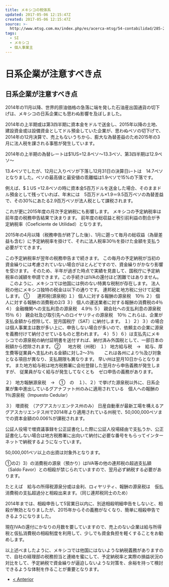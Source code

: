 ```yaml
---
title: メキシコの税体系
updated: 2017-05-06 12:15:47Z
created: 2017-05-06 12:15:47Z
source: >-
  http://www.mtsg.com.mx/index.php/es/acerca-mtsg/54-contabilidad/285-2016-07-22-20-15-43
tags:
  - SI
  - メキシコ
  - 個人事業主
---
```


# 日系企業が注意すべき点

## ****日系企業が注意すべき点****

2014年の11月以降、世界的原油価格の急落に端を発した石油産出国通貨の切下げは、メキシコの日系企業にも思わぬ影響を及ぼしました。

2014年の上半期或は第3四半期に資本金をドルで送金し、2015年以降の土地、建設資金或は設備資金としてドル預金していた企業が、思わぬペソの切下げで、2014年の12月決算で、売上もないうちから、膨大な為替差益のため2015年の3月に法人税を課される事態が発生しています。

2014年の上半期の為替レートは$1US=12.8ペソ～13.3ペソ、第3四半期は12.9ペソ～

13.4ペソでしたが、12月に入りペソが下落し12月31日の決算日ﾚｰトは　14.7ペソとなりました。ペソの最高値と最安値の乖離幅は1.9ペソで15%の下落です。

例えば、$１US =12.8ペソの時に資本金5百万ドルを送金した場合、そのままドル預金として残っていれば、年末には　5百万ドル×1.9＝9.5百万ペソの為替差益で、その30%にあたる2.9百万ペソが法人税として課税されます。

これが更に2015年度の月次予定納税にも影響します。
メキシコの予定納税率は前年度の税務申告結果で決まります。
前年度の総収益と税引前利益の割合が予定納税率（Coeficiente de Utilidad）となります。

2015年の4月以降（税務申告が終了した後）、1月に遡って毎月の総収益（為替差益も含む）に予定納税率を掛けて、それに法人税率30％を掛けた金額を支払う必要がでてきます。

この予定納税率が翌年の税務申告まで続きます。
この毎月の予定納税が当初の資金繰りには考慮されていない場合がほとんどですので、資金繰りがかなり影響を受けます。
そのため、半年が過ぎた時点で実績を見直して、国税庁に予定納税率の減額を申請できます。この手続きはIVAの還付ほど困難ではありません。
　このように、メキシコでは他国には例のない特異な税制が存在します。
法人税の他にメキシコ独特の税金は以下の通りです。
連邦税と地方税に分けて記載します。
①      連邦税(源泉税)
１） 個人に対する報酬の源泉税　10％
２） 個人に対する報酬の消費税の2/3
３） 個人の運送業者に対する報酬の消費税の4％
４） 金融機関への支払利息の源泉税　4.9％
５） 親会社への支払利息の源泉税　15％
６） 親会社及び取引先へのロイヤリティの源泉税　10％
これらは、企業が支払金額から控除して、翌月国税庁（SAT）に納付します。
１）２）３）の場合は個人事業主は数が多い上に、申告しない場合が多いので、依頼主の企業に源泉を義務付けて納付させているものと思われます。
４）５）６）は支払先にメキシコでの源泉税の納付証明書を送付すれば、納付済み外国税として、一部日本の税額から控除されます。
②      地方税（州税）
１） 地方給与税　→　給与、厚生費等従業員へ支払われる金額に対し2～3％
　　これは各州により％及び対象となる項目が異なり、支払期限も異なります。
早い州は翌月10日からとなります。
また地方給与税は地方税務署に会社登録した翌月から申告義務が発生しますが、
従業員がなく給与が発生してなくとも　ゼロ申告の義務があります。

２） 地方報酬源泉税　→　①　の　１）、２）で挙げた源泉税以外に、日系企業が集中進出しているグアナファト州のみに適用されている　個人への報酬の1％源泉税（Impuesto Cedular）

３） 増資税　（アグアスカリエンテス州のみ）
日産自動車が最新工場を構えるアグアスカリエンテス州で2014年より適用されている州税で、50,000,000ペソまでの資本金額の0.006%が課税されます。

公証人役場で増資議事録を公正証書化した際に公証人役場経由で支払うか、公正証書化しない場合は地方税務署に出向いて納付に必要な番号をもらってインターネットで納税するようになっています。

50,000,001ペソ以上の出資は対象外となります。

①の2）3）の消費税の源泉（預かり）はIVA等の他の連邦税の超過支払額（Saldo Favor）との相殺が禁じられていますので、翌月必ず納税する必要があります。

たとえば　給与の所得税源泉分或は金利、ロィヤリティ、報酬の源泉税は　仮払消費税の支払超過分と相殺出来ます。（同じ連邦税同士のため）

2014年までは、相殺申告して5営業日以内に、別途相殺明細申告をしないと、相殺が無効となりましたが、2015年からその義務がなくなり、簡単に相殺申告できるようになりました。

現在IVAの還付にかなりの月数を要していますので、売上のない企業は給与所得税と仮払消費税の相殺制度を利用して、少しでも資金負担を軽くすることをお勧めします。

以上述べましたように、メキシコでは他国にはないような納税義務がありますので、自社の経理部の税務担当と連絡を蜜にして、予定納税率と実際の損益状況の対比をして、予定納税で資金繰りが逼迫しないような対策を、余裕を持って検討できるような体制を作ることが重要となります。

- [< Anterior](http://www.mtsg.com.mx/index.php/es/acerca-mtsg/54-contabilidad/286-2016-07-22-20-17-18)